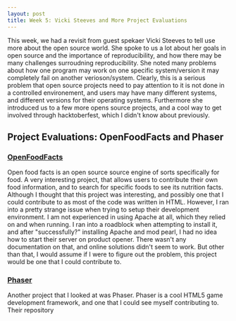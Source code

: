 ```yaml
---
layout: post
title: Week 5: Vicki Steeves and More Project Evaluations
---
```


This week, we had a revisit from guest spekaer Vicki Steeves to tell use more about the open source world. She spoke to us a lot about her goals in open source and the importance of reproducibility, and how there may be many challenges surroudning reproducibility. She noted many problems about how one program may work on one specific system/version it may completely fail on another verioson/system. Clearly, this is a serious problem that open source projects need to pay attention to it is not done in a controlled environement, and users may have many different systems, and different versions for their operating systems. 
Furthermore she introduced us to a few more opens source projects, and a cool way to get involved through hacktoberfest, which I didn't know about previously.

## Project Evaluations: OpenFoodFacts and Phaser
  ### [OpenFoodFacts](https://github.com/openfoodfacts/openfoodfacts-server)
  Open food facts is an open source source engine of sorts specifically for food. A very interesting project, that allows users to contribute their own food information, and to search for specific foods to see its nutrition facts. Although I thought that this project was interesting, and possibly one that I could contribute to as most of the code was written in HTML. However, I ran into a pretty strange issue when trying to setup their development environment. I am not experienced in using Apache at all, which they relied on and when running. I ran into a roadblock when attempting to install it, and after "successfully?" installing Apache and mod pearl, I had no idea how to start their server on product opener. There wasn't any documentation on that, and online solutions didn't seem to work. But other than that, I would assume if I were to figure out the problem, this project would be one that I could contribute to.
   ### [Phaser](https://github.com/photonstorm/phaser)
   Another project that I looked at was Phaser. Phaser is a cool HTML5 game development framework, and one that I could see myself contributing to. Their repository 

